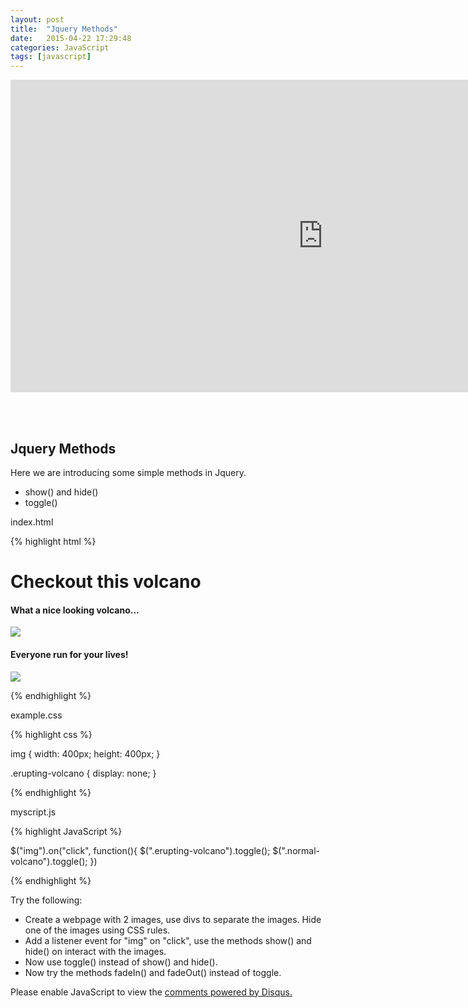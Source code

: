```yaml
---
layout: post
title:  "Jquery Methods"
date:   2015-04-22 17:29:48
categories: JavaScript
tags: [javascript]
---
```


<iframe src="https://player.vimeo.com/video/127851197" width="1000" height="500" frameborder="0" webkitallowfullscreen mozallowfullscreen allowfullscreen></iframe>

<br><br>

<div class="not-on-video">
  <h2>Jquery Methods</h2>
  <p>Here we are introducing some simple methods in Jquery.</p>

  <ul>
    <li>show() and hide()</li>
    <li>toggle()</li>
  </ul>
</div>  



index.html

{% highlight html %}

<!DOCTYPE html>
<html>
  <head>
    <link rel="stylesheet" type="text/css" href="css/example.css">
  </head>
  <body>
    <h1>Checkout this volcano</h1>
    <div class="normal-volcano">
      <h4>What a nice looking volcano...</h4> 
      <img src="images/volcano.jpg">
    </div>  
    <div class="erupting-volcano">
      <h4>Everyone run for your lives!</h4> 
      <img src="images/erupting.jpg">
    </div>
    <script src="scripts/jquery-1.11.3.js"></script>
    <script src="scripts/myscript.js"></script>
  </body>  
</html> 

{% endhighlight %}

example.css

{% highlight css %}

img {
  width: 400px;
  height: 400px;
}

.erupting-volcano {
  display: none;
}

{% endhighlight %}

myscript.js

{% highlight JavaScript %}

$("img").on("click", function(){
  $(".erupting-volcano").toggle();
  $(".normal-volcano").toggle();
})

{% endhighlight %}

<p>Try the following:</p>
<ul>
  <li>Create a webpage with 2 images, use divs to separate the images.  Hide one of the images using CSS rules.</li>
  <li>Add a listener event for "img" on "click", use the methods show() and hide() on interact with the images.</li>
  <li>Now use toggle() instead of show() and hide().</li>
  <li>Now try the methods fadeIn() and fadeOut() instead of toggle.</li>
</ul> 


<div id="disqus_thread"></div>
<script type="text/javascript">
    /* * * CONFIGURATION VARIABLES * * */
    var disqus_shortname = 'devschool';

    /* * * DON'T EDIT BELOW THIS LINE * * */
    (function() {
        var dsq = document.createElement('script'); dsq.type = 'text/javascript'; dsq.async = true;
        dsq.src = '//' + disqus_shortname + '.disqus.com/embed.js';
        (document.getElementsByTagName('head')[0] || document.getElementsByTagName('body')[0]).appendChild(dsq);
    })();
</script>
<noscript>Please enable JavaScript to view the <a href="https://disqus.com/?ref_noscript" rel="nofollow">comments powered by Disqus.</a></noscript>
